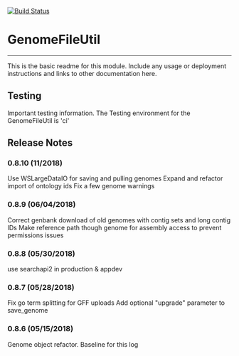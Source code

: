 [![Build Status](https://travis-ci.org/msneddon/GenomeFileUtil.svg?branch=master)](https://travis-ci.org/msneddon/GenomeFileUtil)

# GenomeFileUtil
---

This is the basic readme for this module. Include any usage or deployment instructions and links to other documentation here.


## Testing
Important testing information. The Testing environment for the GenomeFileUtil is 'ci'


## Release Notes

### 0.8.10 (11/2018)
Use WSLargeDataIO for saving and pulling genomes
Expand and refactor import of ontology ids
Fix a few genome warnings

### 0.8.9 (06/04/2018)
Correct genbank download of old genomes with contig sets and long contig IDs
Make reference path though genome for assembly access to prevent permissions issues

### 0.8.8 (05/30/2018)
use searchapi2 in production & appdev

### 0.8.7 (05/28/2018)
Fix go term splitting for GFF uploads
Add optional "upgrade" parameter to save_genome

### 0.8.6 (05/15/2018)
Genome object refactor. Baseline for this log
